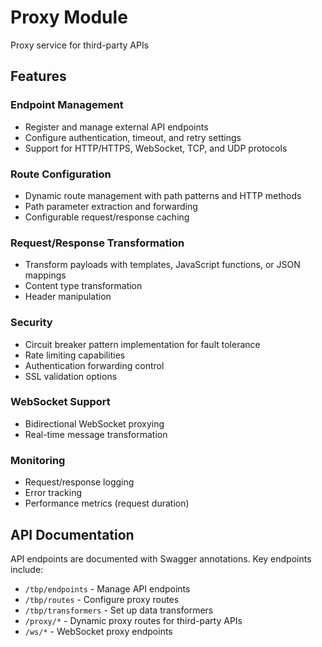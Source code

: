 # Proxy Module

Proxy service for third-party APIs

## Features

### Endpoint Management

- Register and manage external API endpoints
- Configure authentication, timeout, and retry settings
- Support for HTTP/HTTPS, WebSocket, TCP, and UDP protocols

### Route Configuration

- Dynamic route management with path patterns and HTTP methods
- Path parameter extraction and forwarding
- Configurable request/response caching

### Request/Response Transformation

- Transform payloads with templates, JavaScript functions, or JSON mappings
- Content type transformation
- Header manipulation

### Security

- Circuit breaker pattern implementation for fault tolerance
- Rate limiting capabilities
- Authentication forwarding control
- SSL validation options

### WebSocket Support

- Bidirectional WebSocket proxying
- Real-time message transformation

### Monitoring

- Request/response logging
- Error tracking
- Performance metrics (request duration)

## API Documentation

API endpoints are documented with Swagger annotations. Key endpoints include:

- `/tbp/endpoints` - Manage API endpoints
- `/tbp/routes` - Configure proxy routes
- `/tbp/transformers` - Set up data transformers
- `/proxy/*` - Dynamic proxy routes for third-party APIs
- `/ws/*` - WebSocket proxy endpoints
